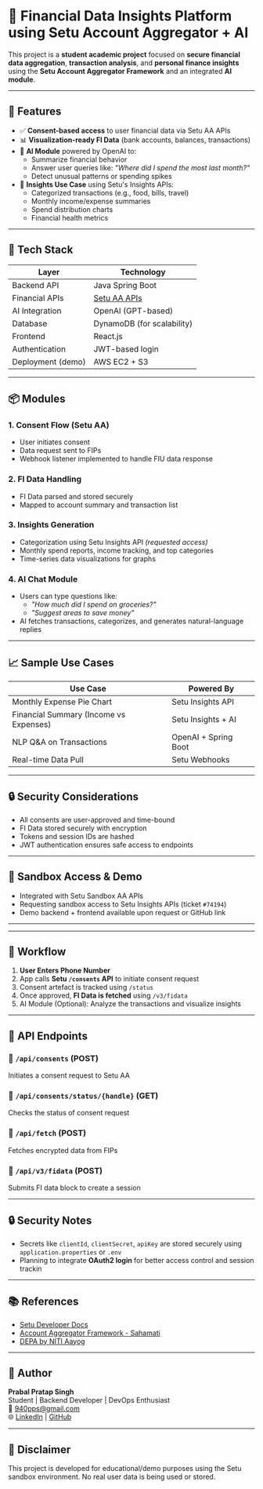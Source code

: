# 🧠 Financial Data Insights Platform using Setu Account Aggregator + AI

This project is a **student academic project** focused on **secure financial data aggregation**, **transaction analysis**, and **personal finance insights** using the **Setu Account Aggregator Framework** and an integrated **AI module**.

---

## 🚀 Features

- ✅ **Consent-based access** to user financial data via Setu AA APIs
- 📊 **Visualization-ready FI Data** (bank accounts, balances, transactions)
- 🧠 **AI Module** powered by OpenAI to:
  - Summarize financial behavior
  - Answer user queries like: *"Where did I spend the most last month?"*
  - Detect unusual patterns or spending spikes
- 🧮 **Insights Use Case** using Setu's Insights APIs:
  - Categorized transactions (e.g., food, bills, travel)
  - Monthly income/expense summaries
  - Spend distribution charts
  - Financial health metrics

---

## 🧩 Tech Stack

| Layer              | Technology                             |
|--------------------|----------------------------------------|
| Backend API        | Java Spring Boot                       |
| Financial APIs     | [Setu AA APIs](https://docs.setu.co/)  |
| AI Integration     | OpenAI (GPT-based)                     |
| Database           | DynamoDB (for scalability)             |
| Frontend           | React.js                               |
| Authentication     | JWT-based login                        |
| Deployment (demo)  | AWS EC2 + S3                           |

---

## 📦 Modules

### 1. **Consent Flow (Setu AA)**
- User initiates consent
- Data request sent to FIPs
- Webhook listener implemented to handle FIU data response

### 2. **FI Data Handling**
- FI Data parsed and stored securely
- Mapped to account summary and transaction list

### 3. **Insights Generation**
- Categorization using Setu Insights API *(requested access)*
- Monthly spend reports, income tracking, and top categories
- Time-series data visualizations for graphs

### 4. **AI Chat Module**
- Users can type questions like:
  - *"How much did I spend on groceries?"*
  - *"Suggest areas to save money"*
- AI fetches transactions, categorizes, and generates natural-language replies

---

## 📈 Sample Use Cases

| Use Case                                 | Powered By                  |
|------------------------------------------|-----------------------------|
| Monthly Expense Pie Chart                | Setu Insights API           |
| Financial Summary (Income vs Expenses)   | Setu Insights + AI          |
| NLP Q&A on Transactions                  | OpenAI + Spring Boot        |
| Real-time Data Pull                      | Setu Webhooks               |

---

## 🔒 Security Considerations

- All consents are user-approved and time-bound
- FI Data stored securely with encryption
- Tokens and session IDs are hashed
- JWT authentication ensures safe access to endpoints

---

## 🧪 Sandbox Access & Demo

- Integrated with Setu Sandbox AA APIs
- Requesting sandbox access to Setu Insights APIs (ticket `#74194`)
- Demo backend + frontend available upon request or GitHub link

---


---

## 🚀 Workflow

1. **User Enters Phone Number**  
2. App calls **Setu `/consents` API** to initiate consent request  
3. Consent artefact is tracked using `/status`  
4. Once approved, **FI Data is fetched** using `/v3/fidata`  
5. AI Module (Optional): Analyze the transactions and visualize insights

---

## 🧪 API Endpoints

### 🔹 `/api/consents` (POST)  
Initiates a consent request to Setu AA

### 🔹 `/api/consents/status/{handle}` (GET)  
Checks the status of consent request

### 🔹 `/api/fetch` (POST)  
Fetches encrypted data from FIPs

### 🔹 `/api/v3/fidata` (POST)  
Submits FI data block to create a session

---

## 🔒 Security Notes

- Secrets like `clientId`, `clientSecret`, `apiKey` are stored securely using `application.properties` or `.env`
- Planning to integrate **OAuth2 login** for better access control and session trackin

---

## 📚 References

- [Setu Developer Docs](https://docs.setu.co)
- [Account Aggregator Framework - Sahamati](https://sahamati.org.in/)
- [DEPA by NITI Aayog](https://www.niti.gov.in/data-empowerment-protection-architecture)

---

## 👤 Author

**Prabal Pratap Singh**  
Student | Backend Developer | DevOps Enthusiast  
📧 940pps@gmail.com  
🌐 [LinkedIn](https://www.linkedin.com/in/prabal864/) | [GitHub](https://github.com/prabal864)

---

## 📌 Disclaimer

This project is developed for educational/demo purposes using the Setu sandbox environment. No real user data is being used or stored.




